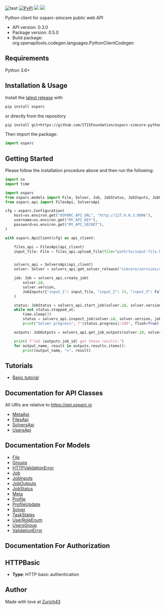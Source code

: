 ![test](https://github.com/ITISFoundation/osparc-simcore-python-client/workflows/test/badge.svg)
[![PyPI](https://img.shields.io/pypi/v/osparc)](https://pypi.org/project/osparc/)
[![](https://img.shields.io/pypi/status/osparc)](https://pypi.org/project/osparc/)
[![](https://img.shields.io/pypi/l/osparc)](https://pypi.org/project/osparc/)


Python client for osparc-simcore public web API

- API version: 0.3.0
- Package version: 0.5.0
- Build package: org.openapitools.codegen.languages.PythonClientCodegen

## Requirements

Python 3.6+

## Installation & Usage

Install the [latest release](https://github.com/ITISFoundation/osparc-simcore-python-client/releases) with

```sh
pip install osparc
```
or directly from the repository
```sh
pip install git+https://github.com/ITISFoundation/osparc-simcore-python-client.git
```

Then import the package:

```python
import osparc
```

## Getting Started

Please follow the installation procedure above and then run the following:

```python
import os
import time

import osparc
from osparc.models import File, Solver, Job, JobStatus, JobInputs, JobOutputs
from osparc.api import FilesApi, SolversApi

cfg = osparc.Configuration(
    host=os.environ.get("OSPARC_API_URL", "http://127.0.0.1:8006"),
    username=os.environ.get("MY_API_KEY"),
    password=os.environ.get("MY_API_SECRET"),
)

with osparc.ApiClient(cfg) as api_client:

    files_api = FilesApi(api_client)
    input_file: File = files_api.upload_file(file="path/to/input-file.h5")


    solvers_api = SolversApi(api_client)
    solver: Solver = solvers_api.get_solver_release("simcore/services/comp/isolve", "1.2.3")

    job: Job = solvers_api.create_job(
        solver.id,
        solver.version,
        JobInputs({"input_1": input_file, "input_2": 33, "input_3": False}),
    )

    status: JobStatus = solvers_api.start_job(solver.id, solver.version, job.id)
    while not status.stopped_at:
        time.sleep(3)
        status = solvers_api.inspect_job(solver.id, solver.version, job.id)
        print("Solver progress", f"{status.progress}/100", flush=True)

    outputs: JobOutputs = solvers_api.get_job_outputs(solver.id, solver.version, job.id)

    print( f"Job {outputs.job_id} got these results:")
    for output_name, result in outputs.results.items():
        print(output_name, "=", result)

```

## Tutorials

- [Basic tutorial](md/tutorials/BasicTutorial.md)


## Documentation for API Classes

All URIs are relative to *https://api.osparc.io*

- [MetaApi](md/MetaApi.md)
- [FilesApi](md/FilesApi.md)
- [SolversApi](md/SolversApi.md)
- [UsersApi](md/UsersApi.md)


## Documentation For Models

 - [File](md/File.md)
 - [Groups](md/Groups.md)
 - [HTTPValidationError](md/HTTPValidationError.md)
 - [Job](md/Job.md)
 - [JobInputs](md/JobInputs.md)
 - [JobOutputs](md/JobOutputs.md)
 - [JobStatus](md/JobStatus.md)
 - [Meta](md/Meta.md)
 - [Profile](md/Profile.md)
 - [ProfileUpdate](md/ProfileUpdate.md)
 - [Solver](md/Solver.md)
 - [TaskStates](md/TaskStates.md)
 - [UserRoleEnum](md/UserRoleEnum.md)
 - [UsersGroup](md/UsersGroup.md)
 - [ValidationError](md/ValidationError.md)


## Documentation For Authorization


## HTTPBasic

- **Type**: HTTP basic authentication


## Author

Made with love at [Zurich43](www.z43.swiss)
